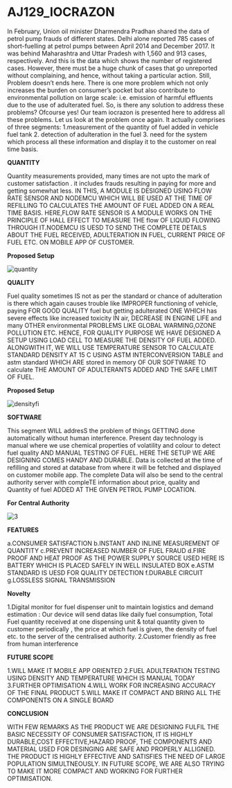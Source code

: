 # AJ129_IOCRAZON

In February, Union oil minister Dharmendra Pradhan shared the data of petrol pump frauds of different states. Delhi alone reported 785 cases of short-fuelling at petrol pumps between April 2014 and December 2017. It was behind Maharashtra and Uttar Pradesh with 1,560 and 913 cases, respectively. And this is the data which shows the number of registered cases. However, there must be a huge chunk of cases that go unreported without complaining, and hence, without taking a particular action. Still, Problem doesn’t ends here.
There is one more problem which not only increases the burden on consumer’s pocket but also contribute to environmental pollution on large scale: i.e. emission of harmful effluents due to the use of adulterated fuel.
So, is there any solution to address these problems?
Ofcourse yes!
Our team iocrazon is presented here to address all these problems.
Let us look at the problem once again. It actually comprises of three segments:
1.measurement of the quantity of fuel added in vehicle fuel tank
2. detection of adulteration in the fuel
3. need for the system which process all these information and display it to the customer on real time basis.

**QUANTITY**

Quantity measurements provided, many times are not upto the mark of customer satisfaction . it includes frauds resulting in  paying for more and getting somewhat less.
IN THIS, A MODULE IS DESIGNED USING FLOW RATE SENSOR AND NODEMCU WHICH WILL BE USED AT THE TIME OF REFILLING TO CALCULATES THE AMOUNT OF FUEL ADDED ON A REAL TIME BASIS.
HERE,FLOW RATE SENSOR IS A MODULE WORKS ON THE PRINCIPLE OF HALL EFFECT TO MEASURE THE flow OF  LIQUID FLOWING THROUGH IT.NODEMCU IS UESD TO SEND THE COMPLETE DETAILS ABOUT THE FUEL RECEIVED, ADULTERATION IN FUEL, CURRENT PRICE OF FUEL ETC. ON MOBILE APP OF CUSTOMER.

**Proposed Setup**

![quantity](https://user-images.githubusercontent.com/52466713/89117050-34047600-d4b8-11ea-8c76-0759b676f44c.png)

**QUALITY**

Fuel quality sometimes IS not as per the standard or chance of adulteration is there which again causes trouble like IMPROPER functioning of vehicle, paying FOR GOOD QUALITY fuel but getting adulterated ONE WHICH has  severe effects like increased toxicity IN  air, DECREASE IN ENGINE LIFE and many OTHER environmental PROBLEMS LIKE GLOBAL WARMING,OZONE POLLUTION ETC.
HENCE, FOR QUALITY PURPOSE WE HAVE DESIGNED A SETUP USING LOAD CELL TO MEASURE THE DENSITY OF FUEL ADDED. ALONGWITH IT, WE WILL USE TEMPERATURE SENSOR TO CALCULATE STANDARD DENSITY AT 15 C USING ASTM INTERCONVERSION TABLE  and astm standard WHICH ARE stored in memory OF OUR SOFTWARE TO calculate THE AMOUNT OF ADULTERANTS ADDED AND THE SAFE LIMIT OF FUEL.

**Proposed Setup**

![densityfi](https://user-images.githubusercontent.com/52466713/89117066-6910c880-d4b8-11ea-9f9d-0c270aceaaae.png)

**SOFTWARE**

This segment WILL addresS the problem of  things GETTING done  automatically without human interference. Present day technology is manual where we use chemical properties of volatility and colour to detect fuel quality AND MANUAL TESTING OF FUEL.
HERE THE SETUP WE ARE DESIGNING COMES HANDY AND DURABLE. Data is collected at the time of refilling and  stored at database from where it will be fetched and displayed on customer mobile app. The complete Data will also be send to the central authority server with compleTE information about price, quality and Quantity of fuel ADDED AT THE GIVEN PETROL PUMP LOCATION.

**For Central Authority**

![3](https://user-images.githubusercontent.com/52466713/89124219-ece7a680-d4f2-11ea-9b7a-256a73fe7513.png)

**FEATURES**

a.CONSUMER SATISFACTION
b.INSTANT AND INLINE MEASUREMENT OF QUANTITY
c.PREVENT INCREASED NUMBER OF FUEL FRAUD
d.FIRE PROOF AND HEAT PROOF AS THE POWER SUPPLY SOURCE USED HERE IS BATTERY WHICH IS PLACED SAFELY IN WELL INSULATED BOX
e.ASTM STANDARD IS UESD FOR QUALITY DETECTION
f.DURABLE CIRCUIT
g.LOSSLESS SIGNAL TRANSMISSION

**Novelty**

1.Digital monitor for fuel dispenser unit to maintain logistics and demand estimation : Our device will send datas like daily fuel consumption, Total Fuel quantity  received at one dispensing unit & total quantity given to customer periodically , the price at which fuel is given, the density of fuel etc.  to the server of the centralised authority.
2.Customer friendly as free from human interference

**FUTURE SCOPE**

1.WILL MAKE IT MOBILE APP ORIENTED
2.FUEL ADULTERATION TESTING USING DENSITY AND TEMPERATURE WHICH IS MANUAL TODAY
3.FURTHER OPTIMISATION
4.WILL WORK FOR INCREASING ACCURACY OF THE FINAL PRODUCT
5.WILL MAKE IT COMPACT AND BRING ALL THE COMPONENTS ON A SINGLE BOARD

**CONCLUSION**

WITH FEW REMARKS AS THE PRODUCT WE ARE DESIGNING FULFIL THE BASIC NECESSITY OF CONSUMER SATISFACTION, IT IS HIGHLY DURABLE,COST EFFECTIVE,HAZARD PROOF, THE COMPONENTS AND MATERIAL USED FOR DESINGING ARE SAFE AND PROPERLY ALLIGNED. THE PRODUCT IS HIGHLY EFFECTIVE AND SATISFIES THE NEED OF LARGE POPULATION SIMULTNEOUSLY.
IN FUTURE SCOPE, WE ARE ALSO TRYING TO MAKE IT MORE COMPACT AND WORKING FOR FURTHER OPTIMISATION.
